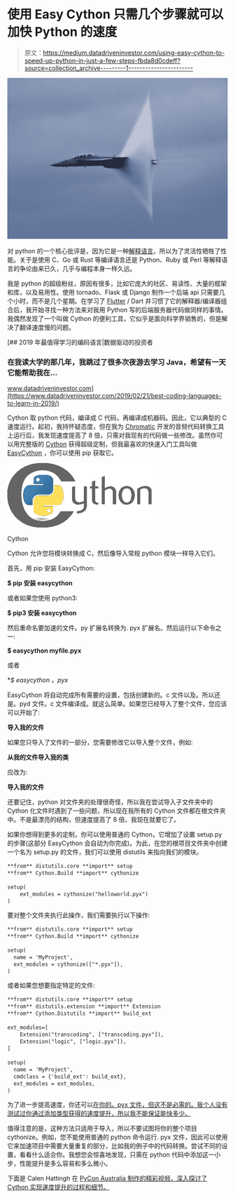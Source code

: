 # 使用 Easy Cython 只需几个步骤就可以加快 Python 的速度

> 原文：<https://medium.datadriveninvestor.com/using-easy-cython-to-speed-up-python-in-just-a-few-steps-fbda8d0cdeff?source=collection_archive---------1----------------------->

![](img/0274cd4dd9cb243ef91fca858be721ea.png)

对 python 的一个核心批评是，因为它是一种[解释语言](https://medium.com/@DHGorman/a-crash-course-in-interpreted-vs-compiled-languages-5531978930b6)，所以为了灵活性牺牲了性能。关于是使用 C、Go 或 Rust 等编译语言还是 Python、Ruby 或 Perl 等解释语言的争论由来已久，几乎与编程本身一样久远。

我是 python 的超级粉丝，原因有很多，比如它庞大的社区、易读性、大量的框架和库，以及易用性。使用 tornado、Flask 或 Django 制作一个后端 api 只需要几个小时，而不是几个星期。在学习了 [Flutter](http://flutter.dev) / Dart 并习惯了它的解释器/编译器组合后，我开始寻找一种方法来对我用 Python 写的后端服务器代码做同样的事情。我偶然发现了一个叫做 Cython 的便利工具，它似乎是面向科学界销售的，但是解决了翻译速度慢的问题。

[](https://www.datadriveninvestor.com/2019/02/21/best-coding-languages-to-learn-in-2019/) [## 2019 年最值得学习的编码语言|数据驱动的投资者

### 在我读大学的那几年，我跳过了很多次夜游去学习 Java，希望有一天它能帮助我在…

www.datadriveninvestor.com](https://www.datadriveninvestor.com/2019/02/21/best-coding-languages-to-learn-in-2019/) 

Cython 取 python 代码，编译成 C 代码，再编译成机器码。因此，它以典型的 C 速度运行。起初，我持怀疑态度，但在我为 [Chromatic](http://chromatic.fm) 开发的音频代码转换工具上运行后，我发现速度提高了 8 倍，只需对我现有的代码做一些修改。虽然你可以用完整版的 [Cython](https://cython.org) 获得超级定制，但我最喜欢的快速入门工具叫做 [EasyCython](https://pypi.org/project/easycython/) ，你可以使用 pip 获取它。

![](img/27d785680a6e7aa891d037a18a686137.png)

Cython

Cython 允许您将模块转换成 C，然后像导入常规 python 模块一样导入它们。

首先，用 pip 安装 EasyCython:

**$ pip 安装 easycython**

或者如果您使用 python3:

**$ pip3 安装 easycython**

然后重命名要加速的文件。py 扩展名转换为. pyx 扩展名。然后运行以下命令之一:

**$ easycython myfile.pyx**

或者

**$ easycython *。pyx**

EasyCython 将自动完成所有需要的设置，包括创建新的。c 文件以及。所以还是。pyd 文件。c 文件编译成。就这么简单。如果您已经导入了整个文件，您应该可以开始了:

**导入我的文件**

如果您只导入了文件的一部分，您需要修改它以导入整个文件，例如:

**从我的文件导入我的类**

应改为:

**导入我的文件**

还要记住，python 对文件夹的处理很奇怪，所以我在尝试导入子文件夹中的 Cython 化文件时遇到了一些问题，所以现在我所有的 Cython 文件都在根文件夹中。不是最漂亮的结构，但速度提高了 8 倍，我现在就要它了。

如果你想得到更多的定制，你可以使用普通的 Cython，它增加了设置 setup.py 的步骤(这部分 EasyCython 会自动为你完成)。为此，在您的根项目文件夹中创建一个名为 setup.py 的文件，我们可以使用 distutils 来指向我们的模块。

```
**from** distutils.core **import** setup
**from** Cython.Build **import** cythonize

setup(
    ext_modules = cythonize("helloworld.pyx")
)
```

要对整个文件夹执行此操作，我们需要执行以下操作:

```
**from** distutils.core **import** setup
**from** Cython.Build **import** cythonize

setup(
  name = 'MyProject',
  ext_modules = cythonize(["*.pyx"]),
)
```

或者如果您想要指定特定的文件:

```
**from** distutils.core **import** setup
**from** distutils.extension **import** Extension
**from** Cython.Distutils **import** build_ext

ext_modules=[
    Extension("transcoding", ["transcoding.pyx"]),
    Extension("logic", ["logic.pyx"]),
]

setup(
  name = 'MyProject',
  cmdclass = {'build_ext': build_ext},
  ext_modules = ext_modules,
)
```

为了进一步提高速度，你还可以[在你的。pyx 文件，但这不是必需的。我个人没有测试过你通过添加类型获得的速度提升，所以我不能保证能快多少。](https://cython.readthedocs.io/en/latest/src/quickstart/cythonize.html)

值得注意的是，这种方法只适用于导入，所以不要试图将你的整个项目 cythonize。例如，您不能使用普通的 python 命令运行. pyx 文件，因此可以使用它来加速项目中需要大量重复的部分，比如我的例子中的代码转换。尝试不同的设置，看看什么适合你。我想您会惊喜地发现，只需在 python 代码中添加这一小步，性能提升是多么容易和多么微小。

下面是 Calen Hattingh 在 [PyCon Australia 制作的精彩视频，深入探讨了 Cython 实现速度提升的过程和细节。](https://www.youtube.com/watch?v=NfnMJMkhDoQ)